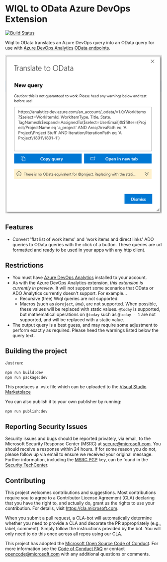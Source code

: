 # WIQL to OData Azure DevOps Extension

[![Build Status](https://dev.azure.com/ms/wiql-to-odata-ado-extension/_apis/build/status/microsoft.wiql-to-odata-ado-extension?branchName=master)](https://dev.azure.com/ms/wiql-to-odata-ado-extension/_build/latest?definitionId=146&branchName=master)

Wiql to OData translates an Azure DevOps query into an OData query for use with [Azure DevOps Analytics](https://marketplace.visualstudio.com/items?itemName=ms.vss-analytics) [OData endpoints](https://docs.microsoft.com/en-us/azure/devops/report/extend-analytics/?view=vsts).

![](images/readme/screenshot.png)

## Features

- Convert 'flat list of work items' and 'work items and direct links' ADO queries to OData queries with the click of a button. These queries are url formatted and ready to be used in your apps with any http client.

## Restrictions

- You must have [Azure DevOps Analytics](https://marketplace.visualstudio.com/items?itemName=ms.vss-analytics) installed to your account.
- As with the Azure DevOps Analytics extension, *this extension is currently in preview*. It will not support some scenarios that OData or ADO Analytics currently doesn't support. For example...
    - Recursive (tree) Wiql queries are not supported.
    - Macros (such as `@project`, `@me`), are not supported. When possible, these values will be replaced with static values. `@today` is supported, but mathematical operations on `@today` such as `@today - 1` are not supported, and will be replaced with a static value.
- The output query is a best guess, and may require some adjustment to perform exactly as required. Please heed the warnings listed below the query text.

## Building the project

Just run:

    npm run build:dev
    npm run package:dev

This produces a .vsix file which can be uploaded to the [Visual Studio Marketplace](https://marketplace.visualstudio.com/azuredevops)

You can also publish it to your own publisher by running:

    npm run publish:dev

## Reporting Security Issues

Security issues and bugs should be reported privately, via email, to the Microsoft Security
Response Center (MSRC) at [secure@microsoft.com](mailto:secure@microsoft.com). You should
receive a response within 24 hours. If for some reason you do not, please follow up via
email to ensure we received your original message. Further information, including the
[MSRC PGP](https://technet.microsoft.com/en-us/security/dn606155) key, can be found in
the [Security TechCenter](https://technet.microsoft.com/en-us/security/default).

## Contributing

This project welcomes contributions and suggestions.  Most contributions require you to agree to a
Contributor License Agreement (CLA) declaring that you have the right to, and actually do, grant us
the rights to use your contribution. For details, visit https://cla.microsoft.com.

When you submit a pull request, a CLA-bot will automatically determine whether you need to provide
a CLA and decorate the PR appropriately (e.g., label, comment). Simply follow the instructions
provided by the bot. You will only need to do this once across all repos using our CLA.

This project has adopted the [Microsoft Open Source Code of Conduct](https://opensource.microsoft.com/codeofconduct/).
For more information see the [Code of Conduct FAQ](https://opensource.microsoft.com/codeofconduct/faq/) or
contact [opencode@microsoft.com](mailto:opencode@microsoft.com) with any additional questions or comments.
